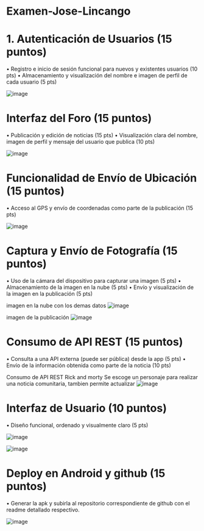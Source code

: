 # Examen-Jose-Lincango


#
# 1. Autenticación de Usuarios (15 puntos)
• Registro e inicio de sesión funcional para nuevos y existentes usuarios (10 pts)
• Almacenamiento y visualización del nombre e imagen de perfil de cada usuario (5 pts)

![image](https://github.com/user-attachments/assets/851d99a7-8403-4c54-9e70-438fcaef46b9)

#
# Interfaz del Foro (15 puntos)
• Publicación y edición de noticias (15 pts)
• Visualización clara del nombre, imagen de perfil y mensaje del usuario que publica (10 pts)

![image](https://github.com/user-attachments/assets/8b469308-6f0d-4fbf-ae02-85294c469aad)

#
# Funcionalidad de Envío de Ubicación (15 puntos)
• Acceso al GPS y envío de coordenadas como parte de la publicación (15 pts)

![image](https://github.com/user-attachments/assets/7a76c928-8652-4010-8cca-93fe46074b2c)

#
# Captura y Envío de Fotografía (15 puntos)
• Uso de la cámara del dispositivo para capturar una imagen (5 pts)
• Almacenamiento de la imagen en la nube (5 pts)
• Envío y visualización de la imagen en la publicación (5 pts)

imagen en la nube con los demas datos
![image](https://github.com/user-attachments/assets/2bf956ae-1efb-441e-87db-f655aa85f0a1)

imagen de la publicación
![image](https://github.com/user-attachments/assets/3405d2e8-127b-4a19-a823-5af5bdac69e1)

#
# Consumo de API REST (15 puntos)
• Consulta a una API externa (puede ser pública) desde la app (5 pts)
• Envío de la información obtenida como parte de la noticia (10 pts)

Consumo de API REST Rick and morty
Se escoge un personaje para realizar una noticia comunitaria, tambien permite actualizar
![image](https://github.com/user-attachments/assets/94c35a5e-544a-4e1e-b955-37c3595ffaac)


#
# Interfaz de Usuario (10 puntos)
• Diseño funcional, ordenado y visualmente claro (5 pts)

![image](https://github.com/user-attachments/assets/8eebc42c-db06-45b1-b847-c262272b8e9b)

![image](https://github.com/user-attachments/assets/2e252354-44dc-49ae-bb07-15fbe3158ece)

#
# Deploy en Android y github (15 puntos)
• Generar la apk y subirla al repositorio correspondiente de github con el readme detallado
respectivo.

![image](https://github.com/user-attachments/assets/767f3a8f-f928-414e-8ce3-0585f73ae109)

